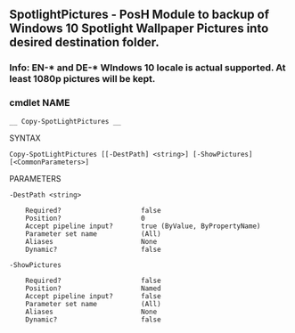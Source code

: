 ## SpotlightPictures - PosH Module to backup of Windows 10 Spotlight Wallpaper Pictures into desired destination folder.

### Info: <b>EN-\*</b> and <b>DE-\*</b> WIndows 10 locale is actual supported. At least 1080p pictures will be kept.

### cmdlet NAME
    __ Copy-SpotLightPictures __

SYNTAX
    
```Copy-SpotLightPictures [[-DestPath] <string>] [-ShowPictures]  [<CommonParameters>]```


PARAMETERS
    
    -DestPath <string>

        Required?                    false
        Position?                    0
        Accept pipeline input?       true (ByValue, ByPropertyName)
        Parameter set name           (All)
        Aliases                      None
        Dynamic?                     false

    -ShowPictures

        Required?                    false
        Position?                    Named
        Accept pipeline input?       false
        Parameter set name           (All)
        Aliases                      None
        Dynamic?                     false
